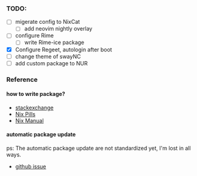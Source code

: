 ### TODO:

- [ ] migerate config to NixCat
  - [ ] add neovim nightly overlay
- [ ] configure Rime
  - [ ] write Rime-ice package
- [x] Configure Regeet, autologin after boot
- [ ] change theme of swayNC
- [ ] add custom package to NUR

### Reference

#### how to write package?

- [stackexchange](https://unix.stackexchange.com/questions/717168/how-to-package-my-software-in-nix-or-write-my-own-package-derivation-for-nixpkgs/717169#717169)
- [Nix Pills](https://nixos.org/guides/nix-pills)
- [Nix Manual](https://nixos.org/manual/nixpkgs/unstable/#chap-quick-start)

#### automatic package update

ps: The automatic package update are not standardized yet, I'm lost in all ways.

- [github issue](https://github.com/NixOS/nixpkgs/issues/295028)
